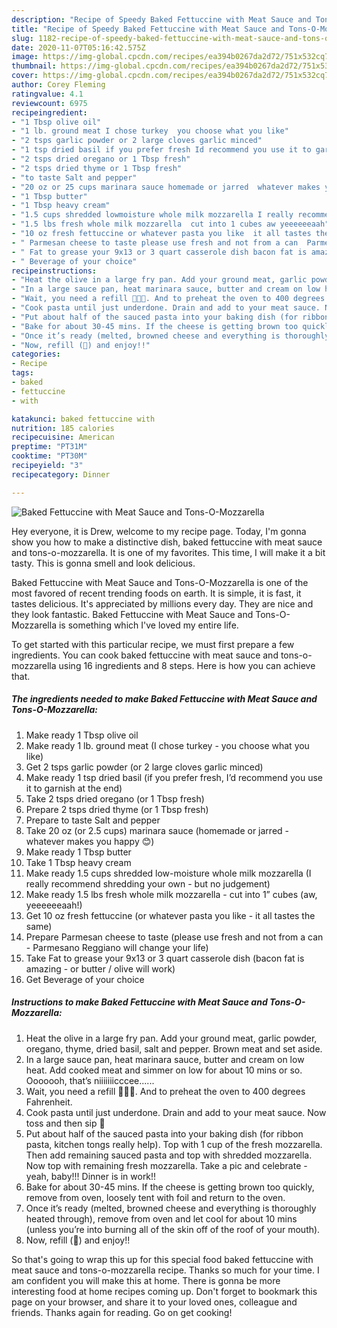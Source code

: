 ```yaml
---
description: "Recipe of Speedy Baked Fettuccine with Meat Sauce and Tons-O-Mozzarella"
title: "Recipe of Speedy Baked Fettuccine with Meat Sauce and Tons-O-Mozzarella"
slug: 1182-recipe-of-speedy-baked-fettuccine-with-meat-sauce-and-tons-o-mozzarella
date: 2020-11-07T05:16:42.575Z
image: https://img-global.cpcdn.com/recipes/ea394b0267da2d72/751x532cq70/baked-fettuccine-with-meat-sauce-and-tons-o-mozzarella-recipe-main-photo.jpg
thumbnail: https://img-global.cpcdn.com/recipes/ea394b0267da2d72/751x532cq70/baked-fettuccine-with-meat-sauce-and-tons-o-mozzarella-recipe-main-photo.jpg
cover: https://img-global.cpcdn.com/recipes/ea394b0267da2d72/751x532cq70/baked-fettuccine-with-meat-sauce-and-tons-o-mozzarella-recipe-main-photo.jpg
author: Corey Fleming
ratingvalue: 4.1
reviewcount: 6975
recipeingredient:
- "1 Tbsp olive oil"
- "1 lb. ground meat I chose turkey  you choose what you like"
- "2 tsps garlic powder or 2 large cloves garlic minced"
- "1 tsp dried basil if you prefer fresh Id recommend you use it to garnish at the end"
- "2 tsps dried oregano or 1 Tbsp fresh"
- "2 tsps dried thyme or 1 Tbsp fresh"
- "to taste Salt and pepper"
- "20 oz or 25 cups marinara sauce homemade or jarred  whatever makes you happy "
- "1 Tbsp butter"
- "1 Tbsp heavy cream"
- "1.5 cups shredded lowmoisture whole milk mozzarella I really recommend shredding your own  but no judgement"
- "1.5 lbs fresh whole milk mozzarella  cut into 1 cubes aw yeeeeeeaah"
- "10 oz fresh fettuccine or whatever pasta you like  it all tastes the same"
- " Parmesan cheese to taste please use fresh and not from a can  Parmesano Reggiano will change your life"
- " Fat to grease your 9x13 or 3 quart casserole dish bacon fat is amazing  or butter  olive will work"
- " Beverage of your choice"
recipeinstructions:
- "Heat the olive in a large fry pan. Add your ground meat, garlic powder, oregano, thyme, dried basil, salt and pepper. Brown meat and set aside."
- "In a large sauce pan, heat marinara sauce, butter and cream on low heat. Add cooked meat and simmer on low for about 10 mins or so. Ooooooh, that’s niiiiiiicccee......"
- "Wait, you need a refill 🍷🍷🍷. And to preheat the oven to 400 degrees Fahrenheit."
- "Cook pasta until just underdone. Drain and add to your meat sauce. Now toss and then sip 🍷"
- "Put about half of the sauced pasta into your baking dish (for ribbon pasta, kitchen tongs really help). Top with 1 cup of the fresh mozzarella. Then add remaining sauced pasta and top with shredded mozzarella. Now top with remaining fresh mozzarella. Take a pic and celebrate - yeah, baby!!! Dinner is in work!!"
- "Bake for about 30-45 mins. If the cheese is getting brown too quickly, remove from oven, loosely tent with foil and return to the oven."
- "Once it’s ready (melted, browned cheese and everything is thoroughly heated through), remove from oven and let cool for about 10 mins (unless you’re into burning all of the skin off of the roof of your mouth)."
- "Now, refill (🍷) and enjoy!!"
categories:
- Recipe
tags:
- baked
- fettuccine
- with

katakunci: baked fettuccine with 
nutrition: 185 calories
recipecuisine: American
preptime: "PT31M"
cooktime: "PT30M"
recipeyield: "3"
recipecategory: Dinner

---
```



![Baked Fettuccine with Meat Sauce and Tons-O-Mozzarella](https://img-global.cpcdn.com/recipes/ea394b0267da2d72/751x532cq70/baked-fettuccine-with-meat-sauce-and-tons-o-mozzarella-recipe-main-photo.jpg)

Hey everyone, it is Drew, welcome to my recipe page. Today, I'm gonna show you how to make a distinctive dish, baked fettuccine with meat sauce and tons-o-mozzarella. It is one of my favorites. This time, I will make it a bit tasty. This is gonna smell and look delicious.



Baked Fettuccine with Meat Sauce and Tons-O-Mozzarella is one of the most favored of recent trending foods on earth. It is simple, it is fast, it tastes delicious. It's appreciated by millions every day. They are nice and they look fantastic. Baked Fettuccine with Meat Sauce and Tons-O-Mozzarella is something which I've loved my entire life.


To get started with this particular recipe, we must first prepare a few ingredients. You can cook baked fettuccine with meat sauce and tons-o-mozzarella using 16 ingredients and 8 steps. Here is how you can achieve that.

<!--inarticleads1-->

##### The ingredients needed to make Baked Fettuccine with Meat Sauce and Tons-O-Mozzarella:

1. Make ready 1 Tbsp olive oil
1. Make ready 1 lb. ground meat (I chose turkey - you choose what you like)
1. Get 2 tsps garlic powder (or 2 large cloves garlic minced)
1. Make ready 1 tsp dried basil (if you prefer fresh, I’d recommend you use it to garnish at the end)
1. Take 2 tsps dried oregano (or 1 Tbsp fresh)
1. Prepare 2 tsps dried thyme (or 1 Tbsp fresh)
1. Prepare to taste Salt and pepper
1. Take 20 oz (or 2.5 cups) marinara sauce (homemade or jarred - whatever makes you happy 😊)
1. Make ready 1 Tbsp butter
1. Take 1 Tbsp heavy cream
1. Make ready 1.5 cups shredded low-moisture whole milk mozzarella (I really recommend shredding your own - but no judgement)
1. Make ready 1.5 lbs fresh whole milk mozzarella - cut into 1” cubes (aw, yeeeeeeaah!)
1. Get 10 oz fresh fettuccine (or whatever pasta you like - it all tastes the same)
1. Prepare  Parmesan cheese to taste (please use fresh and not from a can - Parmesano Reggiano will change your life)
1. Take  Fat to grease your 9x13 or 3 quart casserole dish (bacon fat is amazing - or butter / olive will work)
1. Get  Beverage of your choice




<!--inarticleads2-->

##### Instructions to make Baked Fettuccine with Meat Sauce and Tons-O-Mozzarella:

1. Heat the olive in a large fry pan. Add your ground meat, garlic powder, oregano, thyme, dried basil, salt and pepper. Brown meat and set aside.
1. In a large sauce pan, heat marinara sauce, butter and cream on low heat. Add cooked meat and simmer on low for about 10 mins or so. Ooooooh, that’s niiiiiiicccee......
1. Wait, you need a refill 🍷🍷🍷. And to preheat the oven to 400 degrees Fahrenheit.
1. Cook pasta until just underdone. Drain and add to your meat sauce. Now toss and then sip 🍷
1. Put about half of the sauced pasta into your baking dish (for ribbon pasta, kitchen tongs really help). Top with 1 cup of the fresh mozzarella. Then add remaining sauced pasta and top with shredded mozzarella. Now top with remaining fresh mozzarella. Take a pic and celebrate - yeah, baby!!! Dinner is in work!!
1. Bake for about 30-45 mins. If the cheese is getting brown too quickly, remove from oven, loosely tent with foil and return to the oven.
1. Once it’s ready (melted, browned cheese and everything is thoroughly heated through), remove from oven and let cool for about 10 mins (unless you’re into burning all of the skin off of the roof of your mouth).
1. Now, refill (🍷) and enjoy!!




So that's going to wrap this up for this special food baked fettuccine with meat sauce and tons-o-mozzarella recipe. Thanks so much for your time. I am confident you will make this at home. There is gonna be more interesting food at home recipes coming up. Don't forget to bookmark this page on your browser, and share it to your loved ones, colleague and friends. Thanks again for reading. Go on get cooking!
